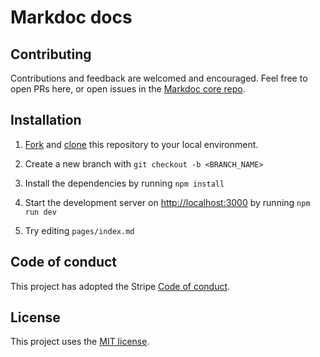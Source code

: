 # Markdoc docs

## Contributing

Contributions and feedback are welcomed and encouraged. Feel free to open PRs here, or open issues in the [Markdoc core repo](https://github.com/markdoc/markdoc).

## Installation

1. [Fork](https://help.github.com/articles/fork-a-repo) and [clone](https://help.github.com/articles/cloning-a-repository) this repository to your local environment.

2. Create a new branch with `git checkout -b <BRANCH_NAME>`

3. Install the dependencies by running `npm install`

4. Start the development server on [http://localhost:3000](http://localhost:3000) by running `npm run dev`

5. Try editing `pages/index.md`

## Code of conduct

This project has adopted the Stripe [Code of conduct](https://github.com/markdoc/markdoc/blob/main/.github/CODE_OF_CONDUCT.md).

## License

This project uses the [MIT license](LICENSE).
